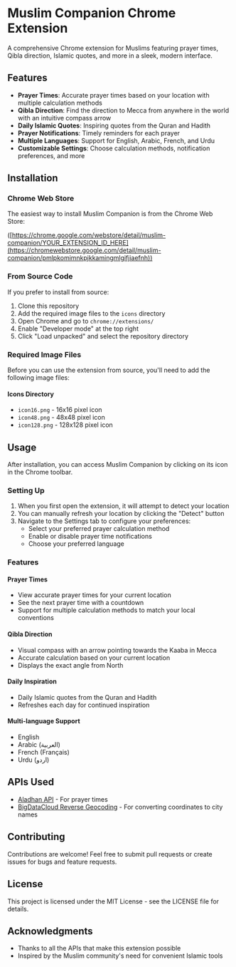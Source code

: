 # Muslim Companion Chrome Extension

A comprehensive Chrome extension for Muslims featuring prayer times, Qibla direction, Islamic quotes, and more in a sleek, modern interface.

## Features

- **Prayer Times**: Accurate prayer times based on your location with multiple calculation methods
- **Qibla Direction**: Find the direction to Mecca from anywhere in the world with an intuitive compass arrow
- **Daily Islamic Quotes**: Inspiring quotes from the Quran and Hadith
- **Prayer Notifications**: Timely reminders for each prayer
- **Multiple Languages**: Support for English, Arabic, French, and Urdu
- **Customizable Settings**: Choose calculation methods, notification preferences, and more

## Installation

### Chrome Web Store

The easiest way to install Muslim Companion is from the Chrome Web Store:

([https://chrome.google.com/webstore/detail/muslim-companion/YOUR_EXTENSION_ID_HERE](https://chromewebstore.google.com/detail/muslim-companion/pmlpkomimnkpjkkamingmlgifjiaefnh))

### From Source Code

If you prefer to install from source:

1. Clone this repository
2. Add the required image files to the `icons` directory
3. Open Chrome and go to `chrome://extensions/`
4. Enable "Developer mode" at the top right
5. Click "Load unpacked" and select the repository directory

### Required Image Files

Before you can use the extension from source, you'll need to add the following image files:

#### Icons Directory
- `icon16.png` - 16x16 pixel icon
- `icon48.png` - 48x48 pixel icon
- `icon128.png` - 128x128 pixel icon

## Usage

After installation, you can access Muslim Companion by clicking on its icon in the Chrome toolbar.

### Setting Up

1. When you first open the extension, it will attempt to detect your location
2. You can manually refresh your location by clicking the "Detect" button
3. Navigate to the Settings tab to configure your preferences:
   - Select your preferred prayer calculation method
   - Enable or disable prayer time notifications
   - Choose your preferred language

### Features

#### Prayer Times
- View accurate prayer times for your current location
- See the next prayer time with a countdown
- Support for multiple calculation methods to match your local conventions

#### Qibla Direction
- Visual compass with an arrow pointing towards the Kaaba in Mecca
- Accurate calculation based on your current location
- Displays the exact angle from North

#### Daily Inspiration
- Daily Islamic quotes from the Quran and Hadith
- Refreshes each day for continued inspiration

#### Multi-language Support
- English
- Arabic (العربية)
- French (Français)
- Urdu (اردو)

## APIs Used

- [Aladhan API](https://aladhan.com/prayer-times-api) - For prayer times
- [BigDataCloud Reverse Geocoding](https://www.bigdatacloud.com/) - For converting coordinates to city names

## Contributing

Contributions are welcome! Feel free to submit pull requests or create issues for bugs and feature requests.

## License

This project is licensed under the MIT License - see the LICENSE file for details.

## Acknowledgments

- Thanks to all the APIs that make this extension possible
- Inspired by the Muslim community's need for convenient Islamic tools
